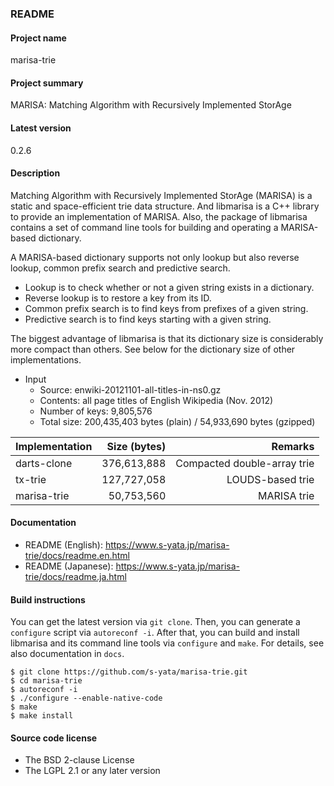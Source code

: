 ### README

#### Project name

marisa-trie

#### Project summary

MARISA: Matching Algorithm with Recursively Implemented StorAge

#### Latest version

0.2.6

#### Description

Matching Algorithm with Recursively Implemented StorAge (MARISA) is a static and space-efficient trie data structure. And libmarisa is a C++ library to provide an implementation of MARISA. Also, the package of libmarisa contains a set of command line tools for building and operating a MARISA-based dictionary.

A MARISA-based dictionary supports not only lookup but also reverse lookup, common prefix search and predictive search.

* Lookup is to check whether or not a given string exists in a dictionary.
* Reverse lookup is to restore a key from its ID.
* Common prefix search is to find keys from prefixes of a given string.
* Predictive search is to find keys starting with a given string.

The biggest advantage of libmarisa is that its dictionary size is considerably more compact than others. See below for the dictionary size of other implementations.

* Input
  * Source: enwiki-20121101-all-titles-in-ns0.gz
  * Contents: all page titles of English Wikipedia (Nov. 2012)
  * Number of keys: 9,805,576
  * Total size: 200,435,403 bytes (plain) / 54,933,690 bytes (gzipped)

|Implementation|Size (bytes)|Remarks                    |
|:-------------|-----------:|--------------------------:|
|darts-clone   | 376,613,888|Compacted double-array trie|
|tx-trie       | 127,727,058|LOUDS-based trie           |
|marisa-trie   |  50,753,560|MARISA trie                |

#### Documentation

* README (English): https://www.s-yata.jp/marisa-trie/docs/readme.en.html
* README (Japanese): https://www.s-yata.jp/marisa-trie/docs/readme.ja.html

#### Build instructions

You can get the latest version via `git clone`. Then, you can generate a `configure` script via `autoreconf -i`. After that, you can build and install libmarisa and its command line tools via `configure` and `make`. For details, see also documentation in `docs`.

```
$ git clone https://github.com/s-yata/marisa-trie.git
$ cd marisa-trie
$ autoreconf -i
$ ./configure --enable-native-code
$ make
$ make install
```

#### Source code license

* The BSD 2-clause License
* The LGPL 2.1 or any later version
